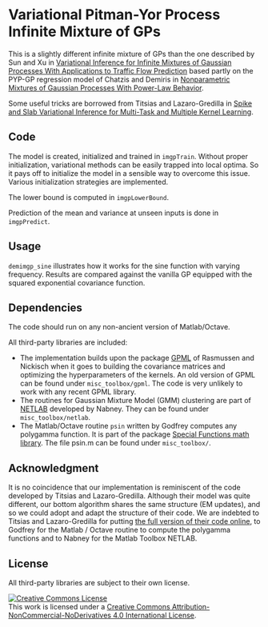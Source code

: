 # Variational Pitman-Yor Process Infinite Mixture of GPs

This is a slightly different infinite mixture of GPs than the one described by Sun and Xu in
[Variational Inference for Infinite Mixtures of Gaussian Processes With Applications to Traffic Flow Prediction](https://www.researchgate.net/publication/224204579_Variational_Inference_for_Infinite_Mixtures_of_Gaussian_Processes_With_Applications_to_Traffic_Flow_Prediction) based partly on the PYP-GP regression model of
Chatzis and Demiris in [Nonparametric Mixtures of Gaussian Processes With Power-Law Behavior](https://www.researchgate.net/publication/260501688_Nonparametric_Mixtures_of_Gaussian_Processes_With_Power-Law_Behavior).

Some useful tricks are borrowed from Titsias and Lazaro-Gredilla in [Spike and Slab Variational Inference for Multi-Task and Multiple Kernel Learning](https://papers.nips.cc/paper/4305-spike-and-slab-variational-inference-for-multi-task-and-multiple-kernel-learning).

## Code
The model is created, initialized and trained in `imgpTrain`.
Without proper initialization, variational methods can be easily trapped into local optima. So it pays off to initialize the model in a sensible way to overcome this issue. Various initialization strategies are implemented.

The lower bound is computed in `imgpLowerBound`.

Prediction of the mean and variance at unseen inputs is done in `imgpPredict`.

## Usage
`demimgp_sine` illustrates how it works for the sine function with varying frequency. Results are compared against the vanilla GP equipped with the squared exponential covariance function.

## Dependencies
The code should run on any non-ancient version of Matlab/Octave.

All third-party libraries are included:
* The implementation builds upon the package [GPML](http://www.gaussianprocess.org/gpml/code/matlab/doc/) of Rasmussen and Nickisch
when it goes to building the covariance matrices and optimizing the hyperparameters of the kernels. An old version of GPML can be found under `misc_toolbox/gpml`. The code is very unlikely to work with any recent GPML library.
* The routines for Gaussian Mixture Model (GMM) clustering are part of [NETLAB](http://www.aston.ac.uk/eas/research/groups/ncrg/resources/netlab/) developed by Nabney. They can be found under `misc_toolbox/netlab`.
* The Matlab/Octave routine `psin` written by Godfrey computes any polygamma function. It is part of the package [Special Functions math library](http://fr.mathworks.com/matlabcentral/fileexchange/978-special-functions-math-library?requestedDomain=www.mathworks.com). The file psin.m can be found under `misc_toolbox/`.

## Acknowledgment
It is no coincidence that our implementation is reminiscent of the code developed by Titsias and Lazaro-Gredilla.
Although their model was quite different,
our bottom algorithm shares the same structure (EM updates),
and so we could adopt and adapt the structure of their code.
We are indebted to Titsias and Lazaro-Gredilla for putting [the full version of their code online](https://github.com/melihkandemir/eventdetector/tree/master/varsparse_mtmkl), to Godfrey for the Matlab / Octave routine to compute the polygamma functions and to Nabney for the Matlab Toolbox NETLAB.

## License
All third-party libraries are subject to their own license.

<a rel="license" href="http://creativecommons.org/licenses/by-nc-nd/4.0/"><img alt="Creative Commons License" style="border-width:0" src="https://i.creativecommons.org/l/by-nc-nd/4.0/88x31.png" /></a><br />This work is licensed under a <a rel="license" href="http://creativecommons.org/licenses/by-nc-nd/4.0/">Creative Commons Attribution-NonCommercial-NoDerivatives 4.0 International License</a>.

